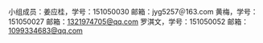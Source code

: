 小组成员：姜应桂，学号：151050030 邮箱：jyg5257＠163.com   黄梅，学号：151050027 邮箱：1321974705@qq.com  罗淇文，学号：151050052 邮箱：1099334683@qq.com
